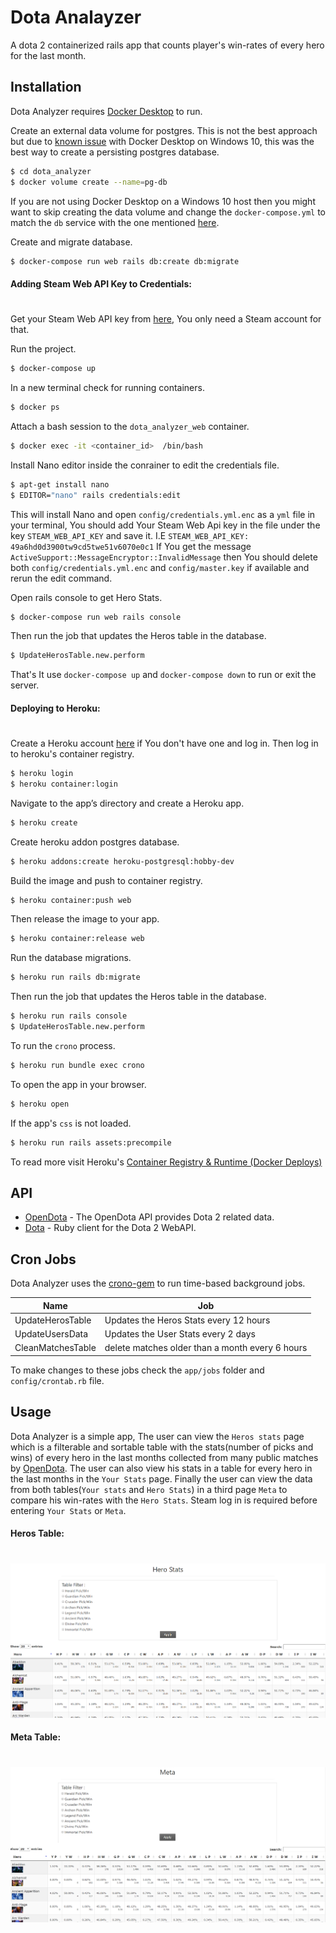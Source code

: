 # Dota Analayzer

A dota 2 containerized rails app that counts player's win-rates of every hero for the last month.
## Installation

Dota Analyzer requires [Docker Desktop](https://www.docker.com/products/docker-desktop) to run.

Create an external data volume for postgres. This is not the best approach but due to [known issue](https://github.com/docker/for-win/issues/445) with Docker Desktop on Windows 10, this was the best way to create a persisting postgres database.

```sh
$ cd dota_analyzer
$ docker volume create --name=pg-db
```


If you are not using Docker Desktop on a Windows 10 host then you might want to skip creating the data volume and change the  `docker-compose.yml` to match the `db` service with the one mentioned [here](https://docs.docker.com/compose/rails/).

Create and migrate database.
```sh
$ docker-compose run web rails db:create db:migrate
```
#### Adding Steam Web API Key to Credentials:
#
Get your Steam Web API key from [here](https://steamcommunity.com/dev/apikey), You only need a Steam account for that.

Run the project.
```sh
$ docker-compose up
```
In a new terminal check for running containers.
```sh
$ docker ps
```
Attach a bash session to the `dota_analyzer_web` container.
```sh
$ docker exec -it <container_id>  /bin/bash
```
Install Nano editor inside the conrainer to edit the credentials file.
```sh
$ apt-get install nano
$ EDITOR="nano" rails credentials:edit
```
This will install Nano and open `config/credentials.yml.enc` as a `yml` file in your terminal, You should add Your Steam Web Api key in the file under the key `STEAM_WEB_API_KEY` and save it. 
I.E `STEAM_WEB_API_KEY: 49a6hd0d3900tw9cd5twe51v6070e0c1`
If You get the message `ActiveSupport::MessageEncryptor::InvalidMessage`  then You should delete both `config/credentials.yml.enc` and `config/master.key` if available and rerun the edit command.

Open rails console to get Hero Stats.
```sh
$ docker-compose run web rails console
```
Then run the job that updates the Heros table in the database.
```sh
$ UpdateHerosTable.new.perform
```
That's It use `docker-compose up` and `docker-compose down` to run or exit the server.

#### Deploying to Heroku:
#
Create a Heroku account [here](https://signup.heroku.com/) if You don't have one and log in. Then log in to heroku's container registry.
```sh
$ heroku login
$ heroku container:login
```
Navigate to the app’s directory and create a Heroku app.
```sh
$ heroku create
```
Create heroku addon postgres database.
```sh
$ heroku addons:create heroku-postgresql:hobby-dev
```
Build the image and push to container registry.
```sh
$ heroku container:push web
```
Then release the image to your app.
```sh
$ heroku container:release web
```
Run the database migrations.
```sh
$ heroku run rails db:migrate
```
Then run the job that updates the Heros table in the database.
```sh
$ heroku run rails console
$ UpdateHerosTable.new.perform
```
To run the `crono` process.
```sh
$ heroku run bundle exec crono
```
To open the app in your browser.
```sh
$ heroku open
```
If the app's `css` is not loaded.
```sh
$ heroku run rails assets:precompile
```
To read more visit Heroku's [Container Registry & Runtime (Docker Deploys)](https://devcenter.heroku.com/articles/container-registry-and-runtime)

## API
* [OpenDota](https://docs.opendota.com/) - The OpenDota API provides Dota 2 related data.
* [Dota](https://github.com/vinnicc/dota) - Ruby client for the Dota 2 WebAPI.
## Cron Jobs
Dota Analyzer uses the [crono-gem](https://github.com/plashchynski/crono) to run time-based background jobs.

|        Name          |                      Job                         | 
| -------------------- | ------------------------------------------------ |
| UpdateHerosTable     | Updates the Heros Stats every 12 hours           |
| UpdateUsersData      | Updates the User Stats every 2 days              |
| CleanMatchesTable    | delete matches older than a month every 6 hours  |

To make changes to these jobs check the `app/jobs` folder and `config/crontab.rb` file.

## Usage
Dota Analyzer is a simple app, The user can view the `Heros stats` page which is a filterable and sortable table with the stats(number of picks and wins) of every hero in the last months collected from many public matches by [OpenDota](https://docs.opendota.com/). The user can also view his stats in a table for every hero in the last months in the `Your Stats` page. Finally the user can view the data from both tables(`Your stats` and `Hero Stats`) in a third page `Meta` to compare his win-rates with the `Hero Stats`. Steam log in is required before entering `Your Stats` or `Meta`.
#### Heros Table:
#
![](app/assets/images/heros.png?raw=true)
#### Meta Table:
#
![](/app/assets/images/meta.png)

